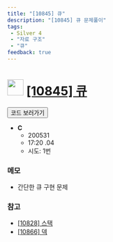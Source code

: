 ```yaml
---
title: "[10845] 큐"
description: "[10845] 큐 문제풀이"
tags: 
 - Silver 4
 - "자료 구조"
 - "큐"
feedback: true
---
```

<h1><img src="https://doky.space/assets/icpclev/s4.svg" height="37px"> <a href="http://icpc.me/10845" target="_blank">[10845] 큐</a></h1>

<a href="https://github.com/DokySp/acmicpc-practice/tree/master/10845"><button class="btn btn-info">코드 보러가기</button></a>

- **C**
  - 200531
  - 17:20 .04
  - 시도: 1번

### 메모
 - 간단한 큐 구현 문제

### 참고
 - [[10828] 스택](https://uhug.github.io/docs/10828)
 - [[10866] 덱](https://uhug.github.io/docs/10866)
